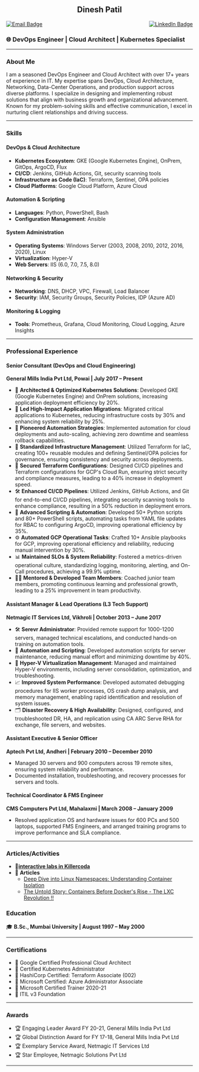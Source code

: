 ## <div style='text-align: center;'>Dinesh Patil</div>      
<div style="display: flex; justify-content: space-between;">
  <div style="flex: 1;">
    <a href="mailto:dineshppatil@gmail.com">
      <img src="https://img.shields.io/badge/Email-blue?style=for-the-badge&logo=Gmail&logoColor=white" alt="Email Badge">
    </a>
  </div>
  <div style="flex: 1; text-align: right;">
    <a href="https://www.linkedin.com/in/dineshppatil/">
      <img src="https://img.shields.io/badge/LinkedIn-blue?style=for-the-badge&logo=linkedin&logoColor=white" alt="LinkedIn Badge">
    </a>
  </div>
</div>

### 🌐 DevOps Engineer | Cloud Architect | Kubernetes Specialist

---

### About Me

I am a seasoned DevOps Engineer and Cloud Architect with over 17+ years of experience in IT. My expertise spans DevOps, Cloud Architecture, Networking, Data-Center Operations, and production support across diverse platforms. I specialize in designing and implementing robust solutions that align with business growth and organizational advancement. Known for my problem-solving skills and effective communication, I excel in nurturing client relationships and driving success.

---

### Skills

#### **DevOps & Cloud Architecture**

- **Kubernetes Ecosystem**: GKE (Google Kubernetes Engine), OnPrem, GitOps, ArgoCD, Flux
- **CI/CD**: Jenkins, GitHub Actions, Git, security scanning tools
- **Infrastructure as Code (IaC)**: Terraform, Sentinel, OPA policies
- **Cloud Platforms**: Google Cloud Platform, Azure Cloud

#### **Automation & Scripting**

- **Languages**: Python, PowerShell, Bash
- **Configuration Management**: Ansible

#### **System Administration**

- **Operating Systems**: Windows Server (2003, 2008, 2010, 2012, 2016, 2020), Linux
- **Virtualization**: Hyper-V
- **Web Servers**: IIS (6.0, 7.0, 7.5, 8.0)

#### **Networking & Security**

- **Networking**: DNS, DHCP, VPC, Firewall, Load Balancer
- **Security**: IAM, Security Groups, Security Policies, IDP (Azure AD)

#### **Monitoring & Logging**

- **Tools**: Prometheus, Grafana, Cloud Monitoring, Cloud Logging, Azure Insights

---


### Professional Experience

#### **Senior Consultant (DevOps and Cloud Engineering)**
**General Mills India Pvt Ltd, Powai | July 2017 – Present**

- 🚀 **Architected & Optimized Kubernetes Solutions**: Developed GKE (Google Kubernetes Engine) and OnPrem solutions, increasing application deployment efficiency by 20%.
- 🔄 **Led High-Impact Application Migrations**: Migrated critical applications to Kubernetes, reducing infrastructure costs by 30% and enhancing system reliability by 25%.
- 🤖 **Pioneered Automation Strategies**: Implemented automation for cloud deployments and auto-scaling, achieving zero downtime and seamless rollback capabilities.
- 📜 **Standardized Infrastructure Management**: Utilized Terraform for IaC, creating 100+ reusable modules and defining Sentinel/OPA policies for governance, ensuring consistency and security across deployments.
- 🔐 **Secured Terraform Configurations**: Designed CI/CD pipelines and Terraform configurations for GCP's Cloud Run, ensuring strict security and compliance measures, leading to a 40% increase in deployment speed.
- 🛠️ **Enhanced CI/CD Pipelines**: Utilized Jenkins, GitHub Actions, and Git for end-to-end CI/CD pipelines, integrating security scanning tools to enhance compliance, resulting in a 50% reduction in deployment errors.
- 📝 **Advanced Scripting & Automation**: Developed 50+ Python scripts and 80+ PowerShell scripts, automating tasks from YAML file updates for RBAC to configuring ArgoCD, improving operational efficiency by 35%.
- ⚙️ **Automated GCP Operational Tasks**: Crafted 10+ Ansible playbooks for GCP, improving operational efficiency and reliability, reducing manual intervention by 30%.
- 📊 **Maintained SLOs & System Reliability**: Fostered a metrics-driven operational culture, standardizing logging, monitoring, alerting, and On-Call procedures, achieving a 99.9% uptime.
- 👨‍🏫 **Mentored & Developed Team Members**: Coached junior team members, promoting continuous learning and professional growth, leading to a 25% improvement in team productivity.

#### **Assistant Manager & Lead Operations (L3 Tech Support)**
**Netmagic IT Services Ltd, Vikhroli | October 2013 – June 2017**

- 🛠️ **Serevr Administrator**: Provided remote support for 1000-1200 servers, managed technical escalations, and conducted hands-on training on automation tools.
- 📝 **Automation and Scripting**: Developed automation scripts for server maintenance, reducing manual effort and minimizing downtime by 40%.
- 🚀 **Hyper-V Virtualization Management**: Managed and maintained Hyper-V environments, including server consolidation, optimization, and troubleshooting.
- 📈 **Improved System Performance**: Developed automated debugging procedures for IIS worker processes, OS crash dump analysis, and memory management, enabling rapid identification and resolution of system issues.
- 🗂️ **Disaster Recovery & High Availability**: Designed, configured, and troubleshooted DR, HA, and replication using CA ARC Serve RHA for exchange, file servers, and websites.

#### **Assistant Executive & Senior Officer**
**Aptech Pvt Ltd, Andheri | February 2010 – December 2010**

- Managed 30 servers and 900 computers across 19 remote sites, ensuring system reliability and performance.
- Documented installation, troubleshooting, and recovery processes for servers and tools.

#### **Technical Coordinator & FMS Engineer**
**CMS Computers Pvt Ltd, Mahalaxmi | March 2008 – January 2009**

- Resolved application OS and hardware issues for 600 PCs and 500 laptops, supported FMS Engineers, and arranged training programs to improve performance and SLA compliance.

---

### Articles/Activities
- 🚀[**interactive labs in Killercoda**](https://killercoda.com/dineshppatil)
- 📜 **Articles**
     * [Deep Dive into Linux Namespaces: Understanding Container Isolation](https://www.linkedin.com/posts/dineshppatil_withabrlabs-containers-linux-activity-7094568289246339072-Fctm?utm_source=share&utm_medium=member_desktop)
     * [The Untold Story: Containers Before Docker's Rise - The LXC Revolution !!](https://www.linkedin.com/posts/dineshppatil_lxc-dockercontainer-activity-7089480039959855104-Y3Zy?utm_source=share&utm_medium=member_desktop)

### Education

🎓 **B.Sc., Mumbai University | August 1997 – May 2000**

---

### Certifications

- 📜 Google Certified Professional Cloud Architect
- 📜 Certified Kubernetes Administrator
- 📜 HashiCorp Certified: Terraform Associate (002)
- 📜 Microsoft Certified: Azure Administrator Associate
- 📜 Microsoft Certified Trainer 2020-21
- 📜 ITIL v3 Foundation

---

### Awards

- 🏆 Engaging Leader Award FY 20-21, General Mills India Pvt Ltd
- 🏆 Global Distinction Award for FY 17-18, General Mills India Pvt Ltd
- 🏆 Exemplary Service Award, Netmagic IT Services Ltd
- 🏆 Star Employee, Netmagic Solutions Pvt Ltd

---

